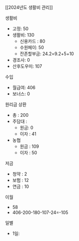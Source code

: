 [[2024년도 생활비 관리]]

생활비
- 고정: 50
- 생활비: 130
	- 신용카드 : 80
	- 수원페이: 50
	- 잔존할부금: 24.2=9.2+5+10
- 경조사: 0
- 산후도우미: 107

수입
- 월급여: 406
- 보너스: 0

원리금 상환
- 총 : 200
- 주담대 : 
	- 원금: 0
	- 이자 : 41
- 농협
	- 원금 : 109
	- 이자 : 50

저금
- 청약 : 2
- 보험 : 12
- 연금 : 10

이월
- 58
- 406-200-180-107-24=-105

일별
- 1일: 
